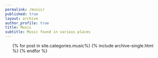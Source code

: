 ```yaml
---
permalink: /music/
published: true
layout: archive
author_profile: true
title: Music
subtitle: Music found in various places
---
```



<ul>
{% for post in site.categories.music%}
  {% include archive-single.html %}
{% endfor %}
</ul>

